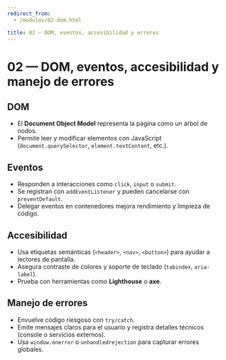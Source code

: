```yaml
---
redirect_from:
  - /modulos/02-dom.html

title: 02 — DOM, eventos, accesibilidad y errores
---
```

# 02 — DOM, eventos, accesibilidad y manejo de errores

## DOM
- El **Document Object Model** representa la página como un árbol de nodos.
- Permite leer y modificar elementos con JavaScript (`document.querySelector`, `element.textContent`, etc.).

## Eventos
- Responden a interacciones como `click`, `input` o `submit`.
- Se registran con `addEventListener` y pueden cancelarse con `preventDefault`.
- Delegar eventos en contenedores mejora rendimiento y limpieza de código.

## Accesibilidad
- Usa etiquetas semánticas (`<header>`, `<nav>`, `<button>`) para ayudar a lectores de pantalla.
- Asegura contraste de colores y soporte de teclado (`tabindex`, `aria-label`).
- Prueba con herramientas como **Lighthouse** o **axe**.

## Manejo de errores
- Envuelve código riesgoso con `try/catch`.
- Emite mensajes claros para el usuario y registra detalles técnicos (console o servicios externos).
- Usa `window.onerror` o `unhandledrejection` para capturar errores globales.
